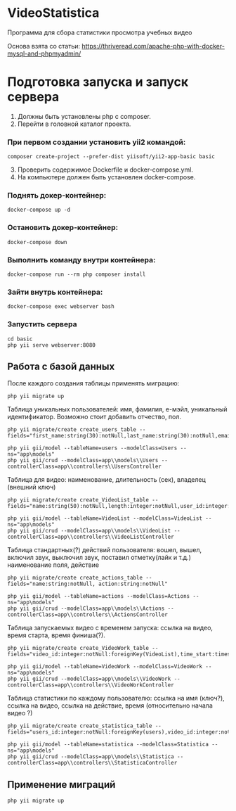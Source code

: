 # VideoStatistica
Программа для сбора статистики просмотра учебных видео

Основа взята со статьи:
https://thriveread.com/apache-php-with-docker-mysql-and-phpmyadmin/

# Подготовка запуска и запуск сервера

1. Должны быть установлены php с composer. 
2. Перейти в головной каталог проекта.
### При первом создании установить yii2 командой:
    composer create-project --prefer-dist yiisoft/yii2-app-basic basic
3. Проверить содержимое Dockerfile и docker-compose.yml.
4. На компьютере должен быть установлен docker-compose.

### Поднять докер-контейнер:
    docker-compose up -d
### Остановить докер-контейнер:
    docker-compose down
### Выполнить команду внутри контейнера:
    docker-compose run --rm php composer install
### Зайти внутрь контейнера:
    docker-compose exec webserver bash
### Запустить сервера
    cd basic
    php yii serve webserver:8080

## Работа с базой данных
После каждого создания таблицы применять миграцию:
    
    php yii migrate up

Таблица уникальных пользователей: имя, фамилия, е-мэйл, уникальный 
идентификатор. Возможно стоит добавить отчество, пол.

    php yii migrate/create create_users_table --fields="first_name:string(30):notNull,last_name:string(30):notNull,email:string(50):notNull,uuid:string(32):notNull"

    php yii gii/model --tableName=users --modelClass=Users --ns="app\models"
    php yii gii/crud --modelClass=app\\models\\Users --controllerClass=app\\controllers\\UsersController 

Таблица для видео: наименование, длительность (сек), владелец (внешний ключ)

    php yii migrate/create create_VideoList_table --fields="name:string(50):notNull,length:integer:notNull,user_id:integer:notNull:foreignKey(users)"

    php yii gii/model --tableName=VideoList --modelClass=VideoList --ns="app\models"
    php yii gii/crud --modelClass=app\\models\\VideoList --controllerClass=app\\controllers\\VideoListController 

Таблица стандартных(?) действий пользователя: вошел, вышел, включил звук, выключил звук, поставил отметку(лайк и т.д.)
наименование поля, действие

    php yii migrate/create create_actions_table --fields="name:string:notNull, action:string:notNull"

    php yii gii/model --tableName=actions --modelClass=Actions --ns="app\models"
    php yii gii/crud --modelClass=app\\models\\Actions --controllerClass=app\\controllers\\ActionsController 

Таблица запускаемых видео с временем запуска: ссылка на видео, время старта, время финиша(?).
    
    php yii migrate/create create_VideoWork_table --fields="video_id:integer:notNull:foreignKey(VideoList),time_start:timestamp,time_stop:timestamp"
    
    php yii gii/model --tableName=VideoWork --modelClass=VideoWork --ns="app\models"
    php yii gii/crud --modelClass=app\\models\\VideoWork --controllerClass=app\\controllers\\VideoWorkController 

Таблица статистики по каждому пользователю: ссылка на имя (ключ?), ссылка на видео, ссылка на действие, время
(относительно начала видео ?)
    
    php yii migrate/create create_statistica_table --fields="users_id:integer:notNull:foreignKey(users),video_id:integer:notNull:foreignKey(VideoWork),action_id:integer:notNull:foreignKey(actions),time:integer:notNull"

    php yii gii/model --tableName=statistica --modelClass=Statistica --ns="app\models"
    php yii gii/crud --modelClass=app\\models\\Statistica --controllerClass=app\\controllers\\StatisticaController 

## Применение миграций
    php yii migrate up
